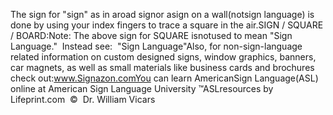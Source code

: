 The sign for "sign" as in aroad signor 
			asign on a wall(notsign language) is done 
			by using your index fingers to trace a square in the air.SIGN / SQUARE / BOARD:Note: The above sign for SQUARE isnotused to mean "Sign Language."  Instead see:  
  "Sign Language"Also, for non-sign-language related information on custom designed signs, window graphics, banners, car magnets, as well as small materials like business cards and brochures check out:www.Signazon.comYou can learn 
		AmericanSign 
		Language(ASL) online at American Sign Language University ™ASLresources by Lifeprint.com  ©  Dr. William Vicars